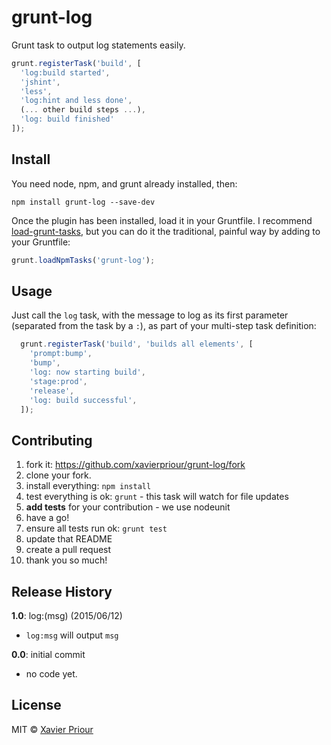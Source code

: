 # grunt-log
Grunt task to output log statements easily.

```js
grunt.registerTask('build', [
  'log:build started',
  'jshint',
  'less',
  'log:hint and less done',
  (... other build steps ...),
  'log: build finished'
]);
```

## Install
You need node, npm, and grunt already installed, then:
```
npm install grunt-log --save-dev
```

Once the plugin has been installed, load it in your Gruntfile.
I recommend [load-grunt-tasks](https://www.npmjs.org/package/load-grunt-tasks),
but you can do it the traditional, painful way by adding to your Gruntfile:
```js
grunt.loadNpmTasks('grunt-log');
```

## Usage
Just call the `log` task, with the message to log as its first parameter
(separated from the task by a `:`), as part of your multi-step task definition:
```js
  grunt.registerTask('build', 'builds all elements', [
    'prompt:bump',
    'bump',
    'log: now starting build',
    'stage:prod',
    'release',
    'log: build successful',
  ]);
```

## Contributing
 1. fork it: https://github.com/xavierpriour/grunt-log/fork
 2. clone your fork.
 3. install everything: `npm install`
 4. test everything is ok: `grunt` - this task will watch for file updates
 5. **add tests** for your contribution - we use nodeunit
 6. have a go!
 7. ensure all tests run ok: `grunt test`
 8. update that README
 9. create a pull request
10. thank you so much!

## Release History
__1.0__: log:(msg) (2015/06/12)

  * `log:msg` will output `msg`

__0.0__: initial commit

  * no code yet.

## License

MIT © [Xavier Priour](http://www.bubblyware.com)
